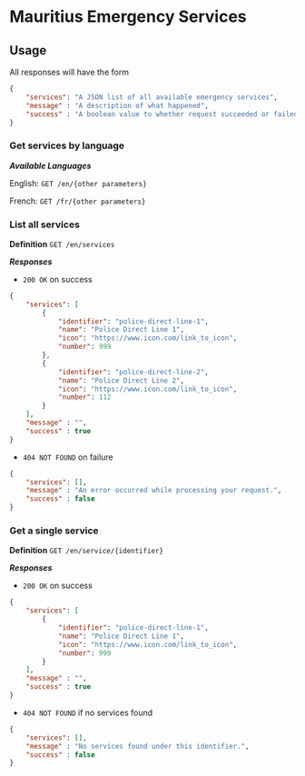 # Mauritius Emergency Services

## Usage

All responses will have the form

```json
{
    "services": "A JSON list of all available emergency services",
    "message" : "A description of what happened",
    "success" : "A boolean value to whether request succeeded or failed"
}
```

### Get services by language

***Available Languages***

English: `GET /en/{other parameters}`

French: `GET /fr/{other parameters}`


### List all services

**Definition**
`GET /en/services`

***Responses***

- `200 OK` on success

```json
{
    "services": [
        {
            "identifier": "police-direct-line-1",
            "name": "Police Direct Line 1",
            "icon": "https://www.icon.com/link_to_icon",
            "number": 999
        },
        {
            "identifier": "police-direct-line-2",
            "name": "Police Direct Line 2",
            "icon": "https://www.icon.com/link_to_icon",
            "number": 112
        }
    ],
    "message" : "",
    "success" : true
}
```

- `404 NOT FOUND` on failure
  
```json
{
    "services": [],
    "message" : "An error occurred while processing your request.",
    "success" : false
}
```

### Get a single service

**Definition**
`GET /en/service/{identifier}`

***Responses***

- `200 OK` on success

```json
{
    "services": [
        {
            "identifier": "police-direct-line-1",
            "name": "Police Direct Line 1",
            "icon": "https://www.icon.com/link_to_icon",
            "number": 999
        }
    ],
    "message" : "",
    "success" : true
}
```

- `404 NOT FOUND` if no services found
  
```json
{
    "services": [],
    "message" : "No services found under this identifier.",
    "success" : false
}
```
